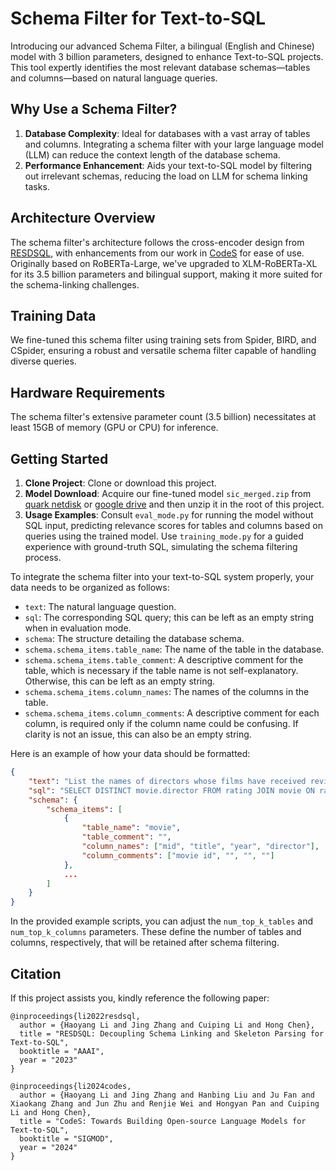 # Schema Filter for Text-to-SQL

Introducing our advanced Schema Filter, a bilingual (English and Chinese) model with 3 billion parameters, designed to enhance Text-to-SQL projects. This tool expertly identifies the most relevant database schemas—tables and columns—based on natural language queries.

## Why Use a Schema Filter?

1. **Database Complexity**: Ideal for databases with a vast array of tables and columns. Integrating a schema filter with your large language model (LLM) can reduce the context length of the database schema.
2. **Performance Enhancement**: Aids your text-to-SQL model by filtering out irrelevant schemas, reducing the load on LLM for schema linking tasks.

## Architecture Overview

The schema filter's architecture follows the cross-encoder design from [RESDSQL](https://arxiv.org/abs/2302.05965), with enhancements from our work in [CodeS](https://arxiv.org/abs/2402.16347) for ease of use. Originally based on RoBERTa-Large, we've upgraded to XLM-RoBERTa-XL for its 3.5 billion parameters and bilingual support, making it more suited for the schema-linking challenges.

## Training Data

We fine-tuned this schema filter using training sets from Spider, BIRD, and CSpider, ensuring a robust and versatile schema filter capable of handling diverse queries.

## Hardware Requirements

The schema filter's extensive parameter count (3.5 billion) necessitates at least 15GB of memory (GPU or CPU) for inference.

## Getting Started

1. **Clone Project**: Clone or download this project.
2. **Model Download**: Acquire our fine-tuned model `sic_merged.zip` from [quark netdisk](https://pan.quark.cn/s/105f37342be1) or [google drive](https://drive.google.com/file/d/1xzNvv5h-ZjhjOOZ-ePv1xg_n3YbUNLWi/view?usp=sharing) and then unzip it in the root of this project.
3. **Usage Examples**: Consult `eval_mode.py` for running the model without SQL input, predicting relevance scores for tables and columns based on queries using the trained model. Use `training_mode.py` for a guided experience with ground-truth SQL, simulating the schema filtering process.

To integrate the schema filter into your text-to-SQL system properly, your data needs to be organized as follows:

- `text`: The natural language question.
- `sql`: The corresponding SQL query; this can be left as an empty string when in evaluation mode.
- `schema`: The structure detailing the database schema.
- `schema.schema_items.table_name`: The name of the table in the database.
- `schema.schema_items.table_comment`: A descriptive comment for the table, which is necessary if the table name is not self-explanatory. Otherwise, this can be left as an empty string.
- `schema.schema_items.column_names`: The names of the columns in the table.
- `schema.schema_items.column_comments`: A descriptive comment for each column, is required only if the column name could be confusing. If clarity is not an issue, this can also be an empty string.

Here is an example of how your data should be formatted:

```json
{
    "text": "List the names of directors whose films have received reviews from Sarah Martinez.",
    "sql": "SELECT DISTINCT movie.director FROM rating JOIN movie ON rating.mid = movie.mid JOIN reviewer ON rating.rid = reviewer.rid WHERE reviewer.name = 'Sarah Martinez'",
    "schema": {
        "schema_items": [
            {
                "table_name": "movie",
                "table_comment": "",
                "column_names": ["mid", "title", "year", "director"],
                "column_comments": ["movie id", "", "", ""]
            },
            ...
        ]
    }
}
```

In the provided example scripts, you can adjust the `num_top_k_tables` and `num_top_k_columns` parameters. These define the number of tables and columns, respectively, that will be retained after schema filtering.

## Citation
If this project assists you, kindly reference the following paper:
```
@inproceedings{li2022resdsql,
  author = {Haoyang Li and Jing Zhang and Cuiping Li and Hong Chen},
  title = "RESDSQL: Decoupling Schema Linking and Skeleton Parsing for Text-to-SQL",
  booktitle = "AAAI",
  year = "2023"
}

@inproceedings{li2024codes,
  author = {Haoyang Li and Jing Zhang and Hanbing Liu and Ju Fan and Xiaokang Zhang and Jun Zhu and Renjie Wei and Hongyan Pan and Cuiping Li and Hong Chen},
  title = "CodeS: Towards Building Open-source Language Models for Text-to-SQL",
  booktitle = "SIGMOD",
  year = "2024"
}
```
